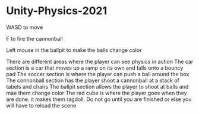 # Unity-Physics-2021

WASD to move

F to fire the cannonball

Left mouse in the ballpit to make the balls change color

There are different areas where the player can see physics in action
The car section is a car that moves up a ramp on its own and falls onto a bouncy pad
The soccer section is where the player can push a ball around the box
The connonball section has the player shoot a cannonball at a stack of tabels and chairs
The ballpit section allows the player to shoot at balls and mae them change color
The red cube is where the player goes when they are done. it makes them ragdoll. Do not go until you are finished or else you will have to reload the scene
